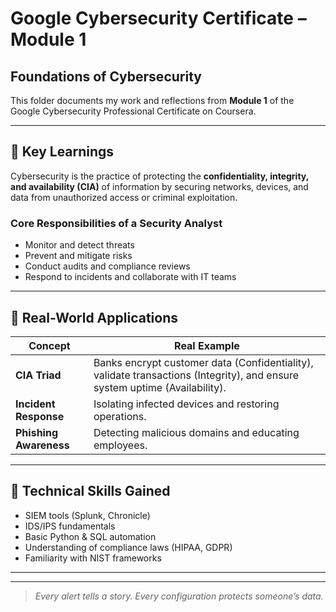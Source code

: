 # Google Cybersecurity Certificate – Module 1

## Foundations of Cybersecurity

This folder documents my work and reflections from **Module 1** of the Google Cybersecurity Professional Certificate on Coursera.

---

## 🧠 Key Learnings

Cybersecurity is the practice of protecting the **confidentiality, integrity, and availability (CIA)** of information by securing networks, devices, and data from unauthorized access or criminal exploitation.

### Core Responsibilities of a Security Analyst
- Monitor and detect threats  
- Prevent and mitigate risks  
- Conduct audits and compliance reviews  
- Respond to incidents and collaborate with IT teams  

---

## 💼 Real-World Applications

| Concept | Real Example |
|----------|---------------|
| **CIA Triad** | Banks encrypt customer data (Confidentiality), validate transactions (Integrity), and ensure system uptime (Availability). |
| **Incident Response** | Isolating infected devices and restoring operations. |
| **Phishing Awareness** | Detecting malicious domains and educating employees. |

---

## 🧩 Technical Skills Gained
- SIEM tools (Splunk, Chronicle)  
- IDS/IPS fundamentals  
- Basic Python & SQL automation  
- Understanding of compliance laws (HIPAA, GDPR)  
- Familiarity with NIST frameworks  

---

---
> *Every alert tells a story. Every configuration protects someone’s data.*

